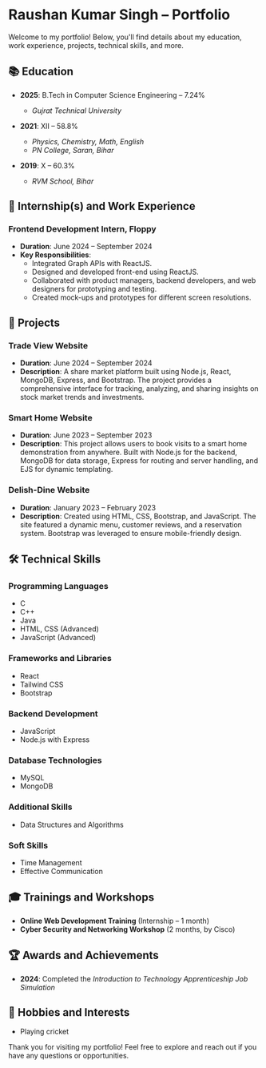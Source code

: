 
# Raushan Kumar Singh – Portfolio

Welcome to my portfolio! Below, you'll find details about my education, work experience, projects, technical skills, and more.

## 📚 Education

- **2025**: B.Tech in Computer Science Engineering – 7.24%
  - *Gujrat Technical University*

- **2021**: XII – 58.8%
  - *Physics, Chemistry, Math, English*
  - *PN College, Saran, Bihar*

- **2019**: X – 60.3%
  - *RVM School, Bihar*

## 💼 Internship(s) and Work Experience

### Frontend Development Intern, Floppy
- **Duration**: June 2024 – September 2024
- **Key Responsibilities**:
  - Integrated Graph APIs with ReactJS.
  - Designed and developed front-end using ReactJS.
  - Collaborated with product managers, backend developers, and web designers for prototyping and testing.
  - Created mock-ups and prototypes for different screen resolutions.

## 🚀 Projects

### Trade View Website
- **Duration**: June 2024 – September 2024
- **Description**: A share market platform built using Node.js, React, MongoDB, Express, and Bootstrap. The project provides a comprehensive interface for tracking, analyzing, and sharing insights on stock market trends and investments.

### Smart Home Website
- **Duration**: June 2023 – September 2023
- **Description**: This project allows users to book visits to a smart home demonstration from anywhere. Built with Node.js for the backend, MongoDB for data storage, Express for routing and server handling, and EJS for dynamic templating.

### Delish-Dine Website
- **Duration**: January 2023 – February 2023
- **Description**: Created using HTML, CSS, Bootstrap, and JavaScript. The site featured a dynamic menu, customer reviews, and a reservation system. Bootstrap was leveraged to ensure mobile-friendly design.

## 🛠️ Technical Skills

### Programming Languages
- C
- C++
- Java
- HTML, CSS (Advanced)
- JavaScript (Advanced)

### Frameworks and Libraries
- React
- Tailwind CSS
- Bootstrap

### Backend Development
- JavaScript
- Node.js with Express

### Database Technologies
- MySQL
- MongoDB

### Additional Skills
- Data Structures and Algorithms

### Soft Skills
- Time Management
- Effective Communication

## 🎓 Trainings and Workshops
- **Online Web Development Training** (Internship – 1 month)
- **Cyber Security and Networking Workshop** (2 months, by Cisco)

## 🏆 Awards and Achievements
- **2024**: Completed the *Introduction to Technology Apprenticeship Job Simulation*

## 🎯 Hobbies and Interests
- Playing cricket

Thank you for visiting my portfolio! Feel free to explore and reach out if you have any questions or opportunities.
